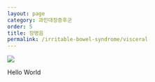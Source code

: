 ```yaml
---
layout: page
category: 과민대장증후군
order: 5
title: 장명음
permalink: /irritable-bowel-syndrome/visceral
---
```


![](http://www.bi-plane.co.kr/ver3/img/main_01.jpg)

Hello World
